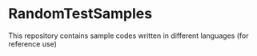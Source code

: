 # RandomTestSamples
This repository contains sample codes written in different languages (for reference use)
